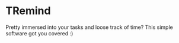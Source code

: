 # TRemind
Pretty immersed into your tasks and loose track of time? This simple software got you covered :)
